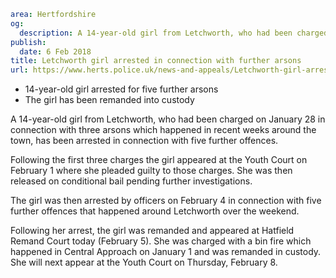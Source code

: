 ```yaml
area: Hertfordshire
og:
  description: A 14-year-old girl from Letchworth, who had been charged on January 28 in connection with three arsons which happened in recent weeks around the town, has been arrested in connection with five further offences.
publish:
  date: 6 Feb 2018
title: Letchworth girl arrested in connection with further arsons
url: https://www.herts.police.uk/news-and-appeals/Letchworth-girl-arrested-in-connection-with-further-arsons_1573
```

* 14-year-old girl arrested for five further arsons
 * The girl has been remanded into custody

A 14-year-old girl from Letchworth, who had been charged on January 28 in connection with three arsons which happened in recent weeks around the town, has been arrested in connection with five further offences.

Following the first three charges the girl appeared at the Youth Court on February 1 where she pleaded guilty to those charges. She was then released on conditional bail pending further investigations.

The girl was then arrested by officers on February 4 in connection with five further offences that happened around Letchworth over the weekend.

Following her arrest, the girl was remanded and appeared at Hatfield Remand Court today (February 5). She was charged with a bin fire which happened in Central Approach on January 1 and was remanded in custody. She will next appear at the Youth Court on Thursday, February 8.
